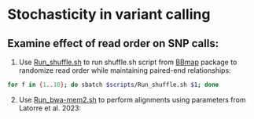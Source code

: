 # Stochasticity in variant calling

## Examine effect of read order on SNP calls:
1. Use [Run_shuffle.sh](/scripts/Run_shuffle.sh) to run shuffle.sh script from [BBmap](https://github.com/BioInfoTools/BBMap) package to randomize read order while maintaining paired-end relationships:
```bash
for f in {1..10}; do sbatch $scripts/Run_shuffle.sh $1; done
```
2. Use [Run_bwa-mem2.sh](/scripts/Run_bwa_mem2.sh) to perform alignments using parameters from Latorre et al. 2023:
```bash

